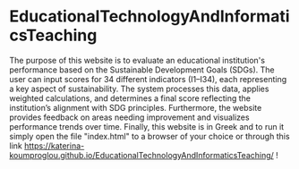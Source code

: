 # EducationalTechnologyAndInformaticsTeaching
The purpose of this website is to evaluate an educational institution's performance based on the Sustainable Development Goals (SDGs). The user can input scores for 34 different indicators (I1–I34), each representing a key aspect of sustainability. The system processes this data, applies weighted calculations, and determines a final score reflecting the institution’s alignment with SDG principles. Furthermore, the website provides feedback on areas needing improvement and visualizes performance trends over time. Finally, this website is in Greek and to run it simply open the file "index.html" to a browser of your choice or through this link https://katerina-koumproglou.github.io/EducationalTechnologyAndInformaticsTeaching/ !
